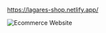 https://lagares-shop.netlify.app/

![Ecommerce Website](https://github.com/gdutralagares/e-comerce/assets/61439293/653f3ac5-f194-426c-b3b0-f2cca2007a6b)
